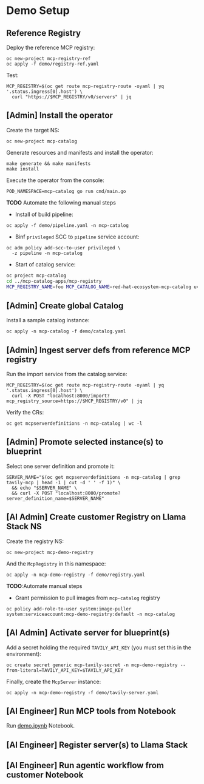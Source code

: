 # Demo Setup

## Reference Registry
Deploy the reference MCP registry:
```
oc new-project mcp-registry-ref
oc apply -f demo/registry-ref.yaml
```

Test:
```
MCP_REGISTRY=$(oc get route mcp-registry-route -oyaml | yq '.status.ingress[0].host') \
  curl "https://$MCP_REGISTRY/v0/servers" | jq
```

## [Admin] Install the operator
Create the target NS:
```
oc new-project mcp-catalog
```

Generate resources and manifests and install the operator:
```
make generate && make manifests
make install
```
Execute the operator from the console:
```
POD_NAMESPACE=mcp-catalog go run cmd/main.go
```

**TODO** Automate the following manual steps
* Install of build pipeline:
```
oc apply -f demo/pipeline.yaml -n mcp-catalog
```
* Binf `privileged` SCC to `pipeline` service account:
```
oc adm policy add-scc-to-user privileged \
  -z pipeline -n mcp-catalog
```
* Start of catalog service:
```bash
oc project mcp-catalog
cd ../mcp-catalog-apps/mcp-registry
MCP_REGISTRY_NAME=foo MCP_CATALOG_NAME=red-hat-ecosystem-mcp-catalog uv run uvicorn mcp_registry.app:app --host 0.0.0.0 --port 8000
```

## [Admin] Create global Catalog

Install a sample catalog instance:
```
oc apply -n mcp-catalog -f demo/catalog.yaml
```


## [Admin] Ingest server defs from reference MCP registry
Run the import service from the catalog service:
```
MCP_REGISTRY=$(oc get route mcp-registry-route -oyaml | yq '.status.ingress[0].host') \
  curl -X POST "localhost:8000/import?mcp_registry_source=https://$MCP_REGISTRY/v0" | jq
```

Verify the CRs:
```
oc get mcpserverdefinitions -n mcp-catalog | wc -l
```

## [Admin] Promote selected instance(s) to blueprint
Select one server definition and promote it:
```
SERVER_NAME="$(oc get mcpserverdefinitions -n mcp-catalog | grep tavily-mcp | head -1 | cut -d ' ' -f 1)" \
  && echo "$SERVER_NAME" \
  && curl -X POST "localhost:8000/promote?server_definition_name=$SERVER_NAME"
```

## [AI Admin] Create customer Registry on Llama Stack NS
Create the registry NS:
```
oc new-project mcp-demo-registry
```

And the `McpRegistry` in this namespace:
```
oc apply -n mcp-demo-registry -f demo/registry.yaml
```

**TODO**:Automate manual steps
* Grant permission to pull images from `mcp-catalog` registry
```
oc policy add-role-to-user system:image-puller system:serviceaccount:mcp-demo-registry:default -n mcp-catalog
```

## [AI Admin] Activate server for blueprint(s)
Add a secret holding the required `TAVILY_API_KEY` (you must set this in the environment):
```
oc create secret generic mcp-tavily-secret -n mcp-demo-registry --from-literal=TAVILY_API_KEY=$TAVILY_API_KEY
```
Finally, create the `McpServer` instance:
```
oc apply -n mcp-demo-registry -f demo/tavily-server.yaml
```

## [AI Engineer] Run MCP tools from Notebook
Run [demo.ipynb](demo.ipynb) Notebook.

## [AI Engineer] Register server(s) to Llama Stack
## [AI Engineer] Run agentic workflow from customer Notebook

